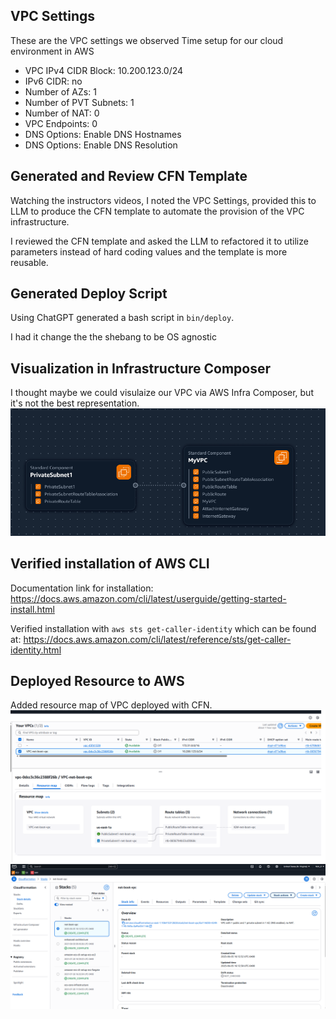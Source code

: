## VPC Settings

These are the VPC settings we observed Time setup for our cloud environment in AWS
- VPC IPv4 CIDR Block: 10.200.123.0/24
- IPv6 CIDR: no
- Number of AZs: 1
- Number of PVT Subnets: 1
- Number of NAT: 0
- VPC Endpoints: 0
- DNS Options: Enable DNS Hostnames
- DNS Options: Enable DNS Resolution

## Generated and Review CFN Template

Watching the instructors videos, I noted the VPC Settings, provided this to LLM to produce the CFN template to automate the provision of the VPC infrastructure.

I reviewed the CFN template and asked the LLM to refactored it to utilize parameters instead of hard coding values and the template is more reusable.

## Generated Deploy Script
Using ChatGPT generated a bash script in `bin/deploy`.

I had it change the the shebang to be OS agnostic

## Visualization in Infrastructure Composer

I thought maybe we could visulaize our VPC via AWS Infra Composer, but it's not the best representation.
![AWS Infrastructure Graphic](assets/aws_infra_composer.png)

## Verified installation of AWS CLI

Documentation link for installation: https://docs.aws.amazon.com/cli/latest/userguide/getting-started-install.html

Verified installation with `aws sts get-caller-identity` which can be found at: https://docs.aws.amazon.com/cli/latest/reference/sts/get-caller-identity.html

## Deployed Resource to AWS

Added resource map of VPC deployed with CFN.
![AWS VPC Resource Map](assets/aws_vpc_resource_map.png)
![AWS CFN Console](assets/aws_cfn_console.png)
